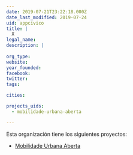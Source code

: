 ```yaml
---
date: 2019-07-21T23:22:18.000Z
date_last_modified: 2019-07-24
uid: appcivico
title: |
  X
legal_name: 
description: |
  
org_type: 
website: 
year_founded: 
facebook: 
twitter: 
tags:

cities: 

projects_uids:
  - mobilidade-urbana-aberta

---
```


Esta organización tiene los siguientes proyectos:

- [Mobilidade Urbana Aberta](/proyectos/mobilidade-urbana-aberta)
